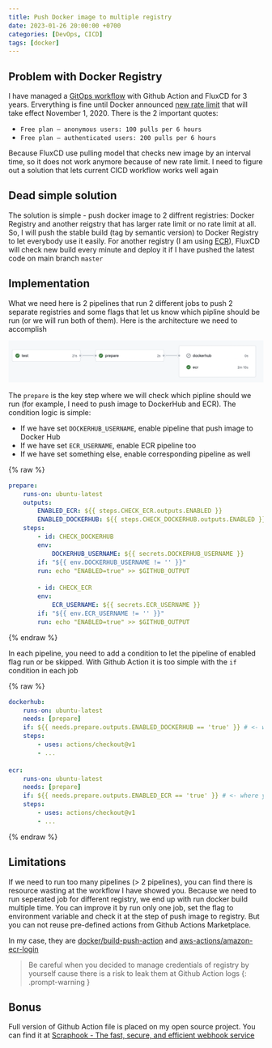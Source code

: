 ```yaml
---
title: Push Docker image to multiple registry
date: 2023-01-26 20:00:00 +0700
categories: [DevOps, CICD]
tags: [docker]
---
```


## Problem with Docker Registry

I have managed a [GitOps workflow](https://www.weave.works/technologies/gitops/) with Github Action and FluxCD for 3 years. Erverything is fine until Docker announced [new rate limit](https://www.docker.com/blog/scaling-docker-to-serve-millions-more-developers-network-egress/) that will take effect November 1, 2020. There is the 2 important quotes:

- `Free plan – anonymous users: 100 pulls per 6 hours `
- `Free plan – authenticated users: 200 pulls per 6 hours`

Because FluxCD use pulling model that checks new image by an interval time, so it does not work anymore because of new rate limit. I need to figure out a solution that lets current CICD workflow works well again

## Dead simple solution

The solution is simple - push docker image to 2 diffrent registries: Docker Registry and another reigstry that has larger rate limit or no rate limit at all. So, I will push the stable build (tag by semantic version) to Docker Registry to let everybody use it easily. For another registry (I am using [ECR](https://aws.amazon.com/ecr/)), FluxCD will check new build every minute and deploy it if I have pushed the latest code on main branch `master`

## Implementation

What we need here is 2 pipelines that run 2 different jobs to push 2 separate registries and some flags that let us know which pipline should be run (or we will run both of them). Here is the architecture we need to accomplish

![multiple-registry-pipline](/assets/img/multiple-registry-pipline.png)

The `prepare` is the key step where we will check which pipline should we run (for example, I need to push image to DockerHub and ECR). The condition logic is simple:

- If we have set `DOCKERHUB_USERNAME`, enable pipeline that push image to Docker Hub
- If we have set `ECR_USERNAME`, enable ECR pipeline too
- If we have set something else, enable corresponding pipeline as well

{% raw %}
```yaml
prepare:
    runs-on: ubuntu-latest
    outputs:
        ENABLED_ECR: ${{ steps.CHECK_ECR.outputs.ENABLED }}
        ENABLED_DOCKERHUB: ${{ steps.CHECK_DOCKERHUB.outputs.ENABLED }}
    steps:
        - id: CHECK_DOCKERHUB
        env:
            DOCKERHUB_USERNAME: ${{ secrets.DOCKERHUB_USERNAME }}
        if: "${{ env.DOCKERHUB_USERNAME != '' }}"
        run: echo "ENABLED=true" >> $GITHUB_OUTPUT

        - id: CHECK_ECR
        env:
            ECR_USERNAME: ${{ secrets.ECR_USERNAME }}
        if: "${{ env.ECR_USERNAME != '' }}"
        run: echo "ENABLED=true" >> $GITHUB_OUTPUT
```
{% endraw %}

In each pipeline, you need to add a condition to let the pipeline of enabled flag run or be skipped. With Github Action it is too simple with the `if` condition in each job

{% raw %}
```yaml
dockerhub:
    runs-on: ubuntu-latest
    needs: [prepare]
    if: ${{ needs.prepare.outputs.ENABLED_DOCKERHUB == 'true' }} # <- where you tell Github Action whether we we let it run or not
    steps:
        - uses: actions/checkout@v1
        - ...
        
ecr:
    runs-on: ubuntu-latest
    needs: [prepare]
    if: ${{ needs.prepare.outputs.ENABLED_ECR == 'true' }} # <- where you tell Github Action whether we we let it run or not
    steps:
        - uses: actions/checkout@v1
        - ...
```
{% endraw %}

## Limitations

If we need to run too many pipelines (> 2 pipelines), you can find there is resource wasting at the workflow I have showed you. Because we need to run seperated job for different registry, we end up with run docker build multiple time. You can improve it by run only one job, set the flag to environment variable and check it at the step of push image to registry. But you can not reuse pre-defined actions from Github Actions Marketplace. 

In my case, they are [docker/build-push-action](https://github.com/docker/build-push-action) and [aws-actions/amazon-ecr-login](https://github.com/aws-actions/amazon-ecr-login)


> Be careful when you decided to manage credentials of registry by yourself cause there is a risk to leak them at Github Action logs
{: .prompt-warning }


## Bonus

Full version of Github Action file is placed on my open source project. You can find it at [Scraphook - The fast, secure, and efficient webhook service ](https://github.com/scrapnode/scraphook/blob/master/.github/workflows/master.yaml)